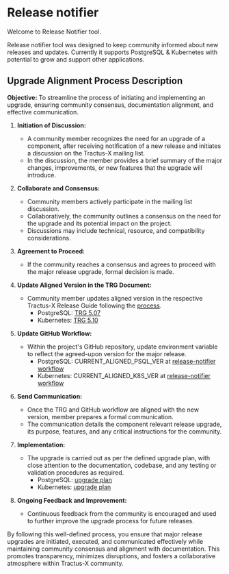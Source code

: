 # Release notifier

Welcome to Release Notifier tool.

Release notifier tool was designed to keep community informed about new releases and updates.
Currently it supports PostgreSQL & Kubernetes with potential to grow and support other applications.

## Upgrade Alignment Process Description

**Objective:** To streamline the process of initiating and implementing an upgrade, ensuring community consensus, documentation alignment, and effective communication.

1. **Initiation of Discussion:**
   - A community member recognizes the need for an upgrade of a component, after receiving notification of a new release and initiates a discussion on the Tractus-X mailing list.
   - In the discussion, the member provides a brief summary of the major changes, improvements, or new features that the upgrade will introduce.

2. **Collaborate and Consensus:**
   - Community members actively participate in the mailing list discussion.
   - Collaboratively, the community outlines a consensus on the need for the upgrade and its potential impact on the project.
   - Discussions may include technical, resource, and compatibility considerations.

3. **Agreement to Proceed:**
   - If the community reaches a consensus and agrees to proceed with the major release upgrade, formal decision is made.

4. **Update Aligned Version in the TRG Document:**
   - Community member updates aligned version in the respective Tractus-X Release Guide following the [process](https://eclipse-tractusx.github.io/docs/release/).
      - PostgreSQL: [TRG 5.07](https://eclipse-tractusx.github.io/docs/release/trg-5/trg-5-07)
      - Kubernetes: [TRG 5.10](https://eclipse-tractusx.github.io/docs/release/trg-5/trg-5-10)

5. **Update GitHub Workflow:**
   - Within the project's GitHub repository, update environment variable to reflect the agreed-upon version for the major release.
      - PostgreSQL: CURRENT_ALIGNED_PSQL_VER at [release-notifier workflow](https://github.com/eclipse-tractusx/sig-release/blob/main/.github/workflows/release-notifier.yaml#L35) 
      - Kubernetes: CURRENT_ALIGNED_K8S_VER at [release-notifier workflow](https://github.com/eclipse-tractusx/sig-release/blob/main/.github/workflows/release-notifier.yaml#L36) 

6. **Send Communication:**
   - Once the TRG and GitHub workflow are aligned with the new version, member prepares a formal communication.
   - The communication details the component relevant release upgrade, its purpose, features, and any critical instructions for the community.

7. **Implementation:**
   - The upgrade is carried out as per the defined upgrade plan, with close attention to the documentation, codebase, and any testing or validation procedures as required.
      - PostgreSQL: [upgrade plan](TBP)
      - Kubernetes: [upgrade plan](TBP)

9. **Ongoing Feedback and Improvement:**
   - Continuous feedback from the community is encouraged and used to further improve the upgrade process for future releases.

By following this well-defined process, you ensure that major release upgrades are initiated, executed, and communicated effectively while maintaining community consensus and alignment with documentation. This promotes transparency, minimizes disruptions, and fosters a collaborative atmosphere within Tractus-X community.
